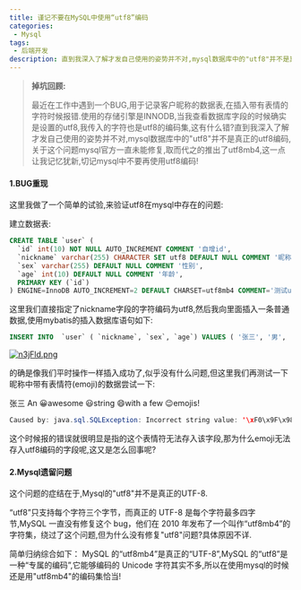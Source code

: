 ```yaml
---
title: 谨记不要在MySQL中使用“utf8”编码
categories:
 - Mysql
tags:
 - 后端开发
description: 直到我深入了解才发自己使用的姿势并不对,mysql数据库中的"utf8"并不是真正的utf8编码,关于这个问题mysql官方一直未能修复,取而代之的推出了utf8mb4,这一点让我记忆犹新,切记mysql中不要再使用utf8编码...
---
```


> **掉坑回顾:**
>
> 最近在工作中遇到一个BUG,用于记录客户昵称的数据表,在插入带有表情的字符时候报错.使用的存储引擎是INNODB,当我查看数据库字段的时候确实是设置的utf8,我传入的字符也是utf8的编码集,这有什么错?直到我深入了解才发自己使用的姿势并不对,mysql数据库中的"utf8"并不是真正的utf8编码,关于这个问题mysql官方一直未能修复,取而代之的推出了utf8mb4,这一点让我记忆犹新,切记mysql中不要再使用utf8编码!

#### 1.BUG重现

这里我做了一个简单的试验,来验证utf8在mysql中存在的问题:

建立数据表:

```sql
CREATE TABLE `user` (
  `id` int(10) NOT NULL AUTO_INCREMENT COMMENT '自增id',
  `nickname` varchar(255) CHARACTER SET utf8 DEFAULT NULL COMMENT '昵称',
  `sex` varchar(255) DEFAULT NULL COMMENT '性别',
  `age` int(10) DEFAULT NULL COMMENT '年龄',
  PRIMARY KEY (`id`)
) ENGINE=InnoDB AUTO_INCREMENT=2 DEFAULT CHARSET=utf8mb4 COMMENT='测试utf8问题重现'
```

这里我们直接指定了nickname字段的字符编码为utf8,然后我向里面插入一条普通数据,使用mybatis的插入数据库语句如下:

```sql
INSERT INTO  `user` ( `nickname`, `sex`, `age`) VALUES ( '张三', '男', '18');
```

[![n3jFld.png](https://upload-images.jianshu.io/upload_images/12057079-dee58d7eda3db18f.png?imageMogr2/auto-orient/strip%7CimageView2/2/w/1240)](https://imgchr.com/i/n3jFld)

的确是像我们平时操作一样插入成功了,似乎没有什么问题,但这里我们再测试一下昵称中带有表情符(emoji)的数据尝试一下:

张三 An 😀awesome 😃string 😄with a few 😉emojis!

```java
Caused by: java.sql.SQLException: Incorrect string value: '\xF0\x9F\x98\x80aw...' for column 'nickname' at row 1
```

这个时候报的错误就很明显是指的这个表情符无法存入该字段,那为什么emoji无法存入utf8编码的字段呢,这又是怎么回事呢?

#### 2.Mysql遗留问题

这个问题的症结在于,Mysql的"utf8"并不是真正的UTF-8.

“utf8”只支持每个字符三个字节，而真正的 UTF-8 是每个字符最多四字节,MySQL 一直没有修复这个 bug，他们在 2010 年发布了一个叫作“utf8mb4”的字符集，绕过了这个问题,但为什么没有修复"utf8"问题?具体原因不详.

简单归纳综合如下：
MySQL 的“utf8mb4”是真正的“UTF-8”,MySQL 的“utf8”是一种“专属的编码”,它能够编码的 Unicode 字符其实不多,所以在使用mysql的时候还是用"utf8mb4"的编码集恰当!
